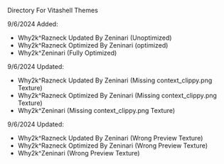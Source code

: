Directory For Vitashell Themes

9/6/2024 Added:
  - Why2k^Razneck Updated By Zeninari (Unoptimized)
  - Why2k^Razneck Optimized By Zeninari (optimized)
  - Why2k^Zeninari (Fully Optimized)

9/6/2024 Updated:
  - Why2k^Razneck Updated By Zeninari (Missing context_clippy.png Texture)
  - Why2k^Razneck Optimized By Zeninari (Missing context_clippy.png Texture)
  - Why2k^Zeninari (Missing context_clippy.png Texture)

9/6/2024 Updated:
  - Why2k^Razneck Updated By Zeninari (Wrong Preview Texture)
  - Why2k^Razneck Optimized By Zeninari (Wrong Preview Texture)
  - Why2k^Zeninari (Wrong Preview Texture)
